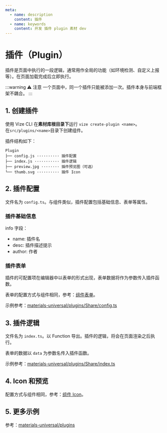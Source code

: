 ```yaml
---
meta:
  - name: description
    content: 插件
  - name: keywords
    content: 开发 插件 plugin 素材 dev
---
```


# 插件（Plugin）

插件是页面中执行的一段逻辑，通常用作全局的功能（如环境检测、自定义上报等）。在页面加载完成后立即执行。

:::warning ⚠️ 注意
一个页面中，同一个插件只能被添加一次。插件本身与前端框架不耦合。
:::

## 1. 创建插件

使用 Vize CLI 在**素材库根目录下**运行 `vize create-plugin <name>`。  
在`src/plugins/<name>`目录下创建组件。

插件结构如下：

```
Plugin
├── config.js ·········· 插件配置
├── index.js ··········· 插件逻辑
├── preview.jpg ········ 插件预览图（可选）
└── thumb.svg ·········· 插件 Icon
```

## 2. 插件配置

文件名为 `config.ts`。与组件类似，插件配置包括基础信息、表单等属性。

### 插件基础信息

info 字段：

- name: 插件名
- desc: 插件描述提示
- author: 作者

### 插件表单

插件的可配置项在编辑器中以表单的形式出现，表单数据将作为参数传入插件函数。

表单的配置方式与组件相同，参考：[组件表单](/dev/component.html#组件表单)。

示例参考：[materials-universal/plugins/Share/config.ts](https://github.com/vize-team/vize/blob/master/packages/materials-universal/src/plugins/Share/config.ts)

## 3. 插件逻辑

文件名为 `index.ts`。以 Function 导出。插件的逻辑，将会在页面渲染之后执行。

表单的数据以 `data` 为参数名传入插件函数。

示例参考：[materials-universal/plugins/Share/index.ts](https://github.com/vize-team/vize/blob/master/packages/materials-universal/src/plugins/Share/index.ts)

## 4. Icon 和预览

配置方式与组件相同，参考：[组件 Icon](/dev/component.html#_4-icon-和预览)。

## 5. 更多示例

参考：[materials-universal/plugins](https://github.com/vize-team/vize/blob/master/packages/materials-universal/src/plugins)
